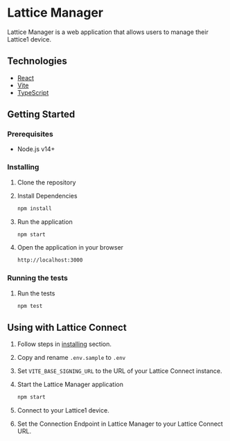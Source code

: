 # Lattice Manager 

Lattice Manager is a web application that allows users to manage their Lattice1 device.

## Technologies

- [React](https://reactjs.org/)
- [Vite](https://vitejs.dev/)
- [TypeScript](https://www.typescriptlang.org/)

## Getting Started

### Prerequisites

- Node.js v14+ 

### Installing

1. Clone the repository
2. Install Dependencies

    ```bash
    npm install
    ```

3. Run the application

    ```bash
    npm start
    ```

4. Open the application in your browser

    ```bash
    http://localhost:3000
    ```

### Running the tests

1. Run the tests

    ```bash
    npm test
    ```

## Using with Lattice Connect

1. Follow steps in [installing](#installing) section.
2. Copy and rename `.env.sample` to `.env`
3. Set `VITE_BASE_SIGNING_URL` to the URL of your Lattice Connect instance.
4. Start the Lattice Manager application

    ```bash
    npm start
    ```

5. Connect to your Lattice1 device.
6. Set the Connection Endpoint in Lattice Manager to your Lattice Connect URL. 
